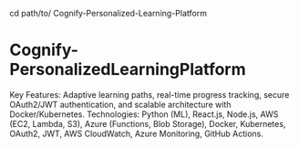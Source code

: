 cd path/to/
Cognify-Personalized-Learning-Platform
# Cognify-PersonalizedLearningPlatform
Key Features: Adaptive learning paths, real-time progress tracking, secure OAuth2/JWT  authentication, and scalable architecture with Docker/Kubernetes. Technologies: Python (ML), React.js, Node.js, AWS (EC2, Lambda, S3), Azure (Functions, Blob  Storage), Docker, Kubernetes, OAuth2, JWT, AWS CloudWatch, Azure Monitoring, GitHub Actions.
